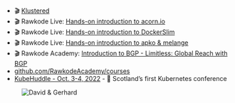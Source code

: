 - 🎬 [Klustered](https://www.youtube.com/playlist?list=PLz0t90fOInA5IyhoT96WhycPV8Km-WICj)
- 🎬 Rawkode Live: [Hands-on introduction to acorn.io](https://www.youtube.com/watch?v=E66u9hEoZtc)
- 🎬 Rawkode Live: [Hands-on introduction to DockerSlim](https://www.youtube.com/watch?v=C2zu_Y3JZDU)
- 🎬 Rawkode Live: [Hands-on introduction to apko & melange](https://www.youtube.com/watch?v=N6iNLZi42MA)
- 🎬 Rawkode Academy: [Introduction to BGP - Limitless: Global Reach with BGP](https://www.youtube.com/watch?v=U2tVTlbUE6w)
- [github.com/RawkodeAcademy/courses](https://github.com/RawkodeAcademy/courses)
- [KubeHuddle - Oct. 3-4, 2022](https://kubehuddle.com) - 🏴󠁧󠁢󠁳󠁣󠁴󠁿 Scotland’s first Kubernetes conference

<figure class="richtext-figure richtext-figure--full">
  <img src="https://cdn.changelog.com/shipit/shipit-72--david-flanagan.jpg" alt="David & Gerhard" loading="lazy">
</figure>